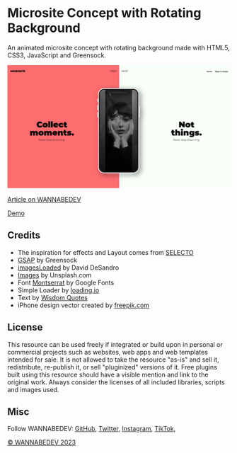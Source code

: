 # Microsite Concept with Rotating Background

An animated microsite concept with rotating background made with HTML5, CSS3, JavaScript and Greensock. 

![Microsite Concept with Rotating Background](/assets/img/microsite-concept-with-rotating-background.png)

[Article on WANNABEDEV](https://wannabedev.io/tutorials/microsite-concept-with-rotating-background)

[Demo](https://wannabedev.io/_posts/microsite-concept-with-rotating-background/demo)

## Credits
- The inspiration for effects and Layout comes from [SELECTO](https://dribbble.com/shots/3257765-Dope-landing-page-animation)
- [GSAP](https://greensock.com) by Greensock
- [imagesLoaded](https://imagesloaded.desandro.com/) by David DeSandro
- [Images](https://unsplash.com/) by Unsplash.com
- Font [Montserrat](https://fonts.google.com/specimen/Montserrat) by Google Fonts
- Simple Loader by [loading.io](https://loading.io/css/)
- Text by [Wisdom Quotes](http://wisdomquotes.com/short-quotes/)
- iPhone design vector created by [freepik.com](https://www.freepik.com/free-photos-vectors/design)

## License
This resource can be used freely if integrated or build upon in personal or commercial projects such as websites, web apps and web templates intended for sale. It is not allowed to take the resource "as-is" and sell it, redistribute, re-publish it, or sell "pluginized" versions of it. Free plugins built using this resource should have a visible mention and link to the original work. Always consider the licenses of all included libraries, scripts and images used.

## Misc

Follow WANNABEDEV: [GitHub](https://github.com/wannabedevio), [Twitter](https://twitter.com/wannabedev_io), [Instagram](https://www.instagram.com/wannabedev.io/), [TikTok](https://www.tiktok.com/@wannabedev.io), 

[© WANNABEDEV 2023](https://wannabedev.io)
